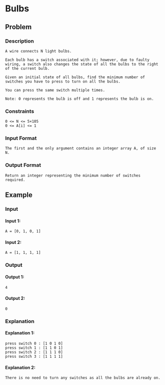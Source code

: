 # Bulbs

## Problem

### Description

    A wire connects N light bulbs.

    Each bulb has a switch associated with it; however, due to faulty wiring, a switch also changes the state of all the bulbs to the right of the current bulb.

    Given an initial state of all bulbs, find the minimum number of switches you have to press to turn on all the bulbs.

    You can press the same switch multiple times.

    Note: 0 represents the bulb is off and 1 represents the bulb is on.

### Constraints

    0 <= N <= 5×105
    0 <= A[i] <= 1

### Input Format

    The first and the only argument contains an integer array A, of size N.

### Output Format

    Return an integer representing the minimum number of switches required.

## Example

### Input

#### Input 1:

    A = [0, 1, 0, 1]

#### Input 2:

    A = [1, 1, 1, 1]

### Output

#### Output 1:

    4

#### Output 2:

    0

### Explanation

#### Explanation 1:

    press switch 0 : [1 0 1 0]
    press switch 1 : [1 1 0 1]
    press switch 2 : [1 1 1 0]
    press switch 3 : [1 1 1 1]

#### Explanation 2:

    There is no need to turn any switches as all the bulbs are already on.
